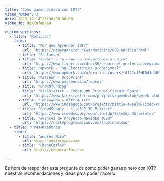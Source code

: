 ```yaml
---
title: "Como ganar dinero con IOT?"
video_number: 3
date: 2020-12-14T13:30:00-06:00
video_id: dgXXofQDJaQ

custom_sections:
  - title: "Noticias"
    items:
      - title: "Por que Aprender IOT?"
        url: "https://programacion.news/Noticias/002_Noticia.html"
      - title: "Frelancer"
      - title: "Fiverr - Te creo un proyecto de arduino"
        url: "https://www.fiverr.com/drcr36/creare-el-perfecto-programa-en-arduino-para-ti"
      - title: "upwork - Ing Electronica profecional"
        url: "https://www.upwork.com/o/profiles/users/~0121c10df0d1e469cf/"
      - title: "Patreon - OctoPrint"
        url: "https://www.patreon.com/foosel"
      - title: "Crowdfunding"
      - title: "kickstarter - Cyberpunk Printed Circuit Board"
        url: "https://www.kickstarter.com/projects/geeekclub/geeek-club-cyber-punk-printer-circuit-board-construction-set"
      - title: "Indiegogo - Bittle Kit"
        url: "https://www.indiegogo.com/projects/bittle-a-palm-sized-robot-dog-for-stem-and-fun"
      - title: "CrowdSupply - Lite3DP 3D Printer"
        url: "https://www.crowdsupply.com/lite3dp/lite3dp-3d-printer"
      - title: "Avances de Proyecto Navidad 2020"
        url: "https://nocheprogramacion.com/arbolnavidad"
  - title: "Presentadores"
    items:
      - title: "Andres Niño"
        url: http://andresnino.com
      - title: "ChepeCarlos"
        url: https://chepecarlos.com

---
```


Es hora de responder esta pregunta de como poder ganas dinero con IOT? nuestras recomendaciones y ideas para poder hacerlo
